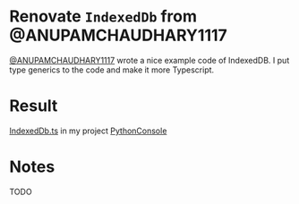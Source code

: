 Renovate `IndexedDb` from @ANUPAMCHAUDHARY1117
===

[@ANUPAMCHAUDHARY1117](https://gist.github.com/ANUPAMCHAUDHARY1117/) wrote a nice example code of IndexedDB. I put type generics to the code and make it more Typescript.

# Result

[IndexedDb.ts](https://github.com/algorithmx/PythonConsole/blob/main/src/IndexedDb.ts) in my project [PythonConsole](https://github.com/algorithmx/PythonConsole)

# Notes
TODO